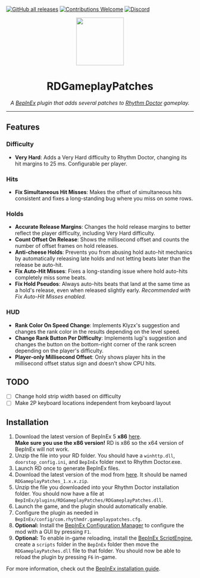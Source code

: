 [![GitHub all releases](https://img.shields.io/github/downloads/RandomGuyJCI/RDGameplayPatches/total)](https://github.com/RandomGuyJCI/RDGameplayPatches/releases/latest)
[![Contributions Welcome](https://img.shields.io/badge/contributions-welcome-brightgreen.svg?style=flat)](https://github.com/RandomGuyJCI/RDGameplayPatches/issues)
[![Discord](https://img.shields.io/discord/296802696243970049?color=%235865F2&label=discord&logo=Discord&logoColor=%23ffffff)](https://discord.gg/rhythmdr)

<div align="center">
  <img src="https://cdn.discordapp.com/attachments/298297906509774848/970402063097954376/bgpatch.png" width=128px>
  <h1>RDGameplayPatches</h1>
  <i>A <a href="https://github.com/BepInEx/BepInEx">BepInEx</a> plugin that adds several patches to <a href="https://rhythmdr.com">Rhythm Doctor</a> gameplay.</i>
</div>

---

## Features

### Difficulty
- **Very Hard**: Adds a Very Hard difficulty to Rhythm Doctor, changing its hit margins to 25 ms. Configurable per player.

### Hits
- **Fix Simultaneous Hit Misses**: Makes the offset of simultaneous hits consistent and fixes a long-standing bug where you miss on some rows.

### Holds
- **Accurate Release Margins**: Changes the hold release margins to better reflect the player difficulty, including Very Hard difficulty.
- **Count Offset On Release**: Shows the millisecond offset and counts the number of offset frames on hold releases.
- **Anti-cheese Holds**: Prevents you from abusing hold auto-hit mechanics by automatically releasing late holds and not letting beats later than the release be auto-hit.
- **Fix Auto-Hit Misses**: Fixes a long-standing issue where hold auto-hits completely miss some beats.
- **Fix Hold Pseudos**: Always auto-hits beats that land at the same time as a hold's release, even when released slightly early. *Recommended with Fix Auto-Hit Misses enabled.*

### HUD
- **Rank Color On Speed Change**: Implements Klyzx's suggestion and changes the rank color in the results depending on the level speed.
- **Change Rank Button Per Difficulty**: Implements lugi's suggestion and changes the button on the bottom-right corner of the rank screen depending on the player's difficulty.
- **Player-only Millisecond Offset**: Only shows player hits in the millisecond offset status sign and doesn't show CPU hits.

## TODO
- [ ] Change hold strip width based on difficulty
- [ ] Make 2P keyboard locations independent from keyboard layout

## Installation
1. Download the latest version of BepInEx 5 **x86** [here](https://github.com/BepInEx/BepInEx/releases). \
**Make sure you use the x86 version!** RD is x86 so the x64 version of BepInEx will not work.
2. Unzip the file into your RD folder. You should have a `winhttp.dll`, `doorstop_config.ini`, and `BepInEx` folder next to Rhythm Doctor.exe.
3. Launch RD once to generate BepInEx files.
4. Download the latest version of the mod from [here](https://github.com/RandomGuyJCI/RDGameplayPatches/releases). It should be named `RDGameplayPatches_1.x.x.zip`.
5. Unzip the file you downloaded into your Rhythm Doctor installation folder. You should now have a file at `BepInEx/plugins/RDGameplayPatches/RDGameplayPatches.dll`.
6. Launch the game, and the plugin should automatically enable.
7. Configure the plugin as needed in `BepInEx/config/com.rhythmdr.gameplaypatches.cfg`.
8. **Optional:** Install the [BepInEx Configuration Manager](https://github.com/BepInEx/BepInEx.ConfigurationManager) to configure the mod with a GUI by pressing `F1`.
9. **Optional:** To enable in-game reloading, install the [BepInEx ScriptEngine](https://github.com/BepInEx/BepInEx.Debug/releases/latest), create a `scripts` folder in the `BepInEx` folder then move the `RDGameplayPatches.dll` file to that folder. You should now be able to reload the plugin by pressing `F6` in-game.

For more information, check out the [BepInEx installation guide](https://docs.bepinex.dev/articles/user_guide/installation/index.html).
